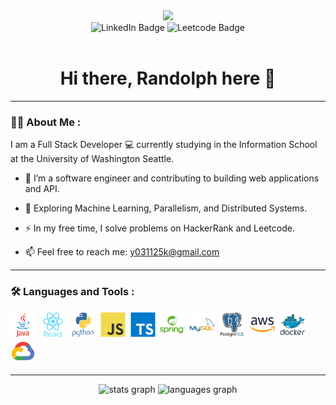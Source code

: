 <div id="header" align="center">
  <img src="https://i.giphy.com/media/v1.Y2lkPTc5MGI3NjExMXZoY2wzaWt2dXFjaHN0ZWZiMno0cTBuZm9saHZxdWVxNjR0eXU4ZyZlcD12MV9pbnRlcm5hbF9naWZfYnlfaWQmY3Q9cw/5eLDrEaRGHegx2FeF2/giphy.gif" width="200"/>

  <div id="badges" gap="2000">
    <img src="https://img.shields.io/badge/Leetcode-green?logo=Leetcode&logoSize=auto&logoColor=white&link=https%3A%2F%2Fleetcode.com%2Fu%2Fy031125k%2F"alt="LinkedIn Badge"/>
    <img src="https://img.shields.io/badge/Linkedin-blue?logo=Linkedin&logoColor=white&logoSize=auto&link=https%3A%2F%2Fwww.linkedin.com%2Fin%2Frandolph-jenkins-tang%2F"alt="Leetcode Badge"/>
  </div>
  <img src="https://komarev.com/ghpvc/?username=RandolphTang&style=flat-square&color=blue" alt=""/>
  
  <h1>Hi there, Randolph here 👋 </h1>
</div>

---

### 👷‍♂️ About Me :
I am a Full Stack Developer 💻 currently studying in the Information School at the University of Washington Seattle.
- :telescope: I’m a software engineer and contributing to building web applications and API.

- :seedling: Exploring Machine Learning, Parallelism, and Distributed Systems.

- :zap: In my free time, I solve problems on HackerRank and Leetcode.

- :mailbox: Feel free to reach me: y031125k@gmail.com

---
### :hammer_and_wrench: Languages and Tools : 
<div>
  <img src="https://github.com/devicons/devicon/blob/master/icons/java/java-original-wordmark.svg" title="Java" alt="Java" width="40" height="40"/>&nbsp;
  <img src="https://github.com/devicons/devicon/blob/master/icons/react/react-original-wordmark.svg" title="React" alt="React" width="40" height="40"/>&nbsp;
  <img src="https://github.com/devicons/devicon/blob/master/icons/python/python-original-wordmark.svg" title="python" alt="python" width="40" height="40"/>&nbsp;
  <img src="https://github.com/devicons/devicon/blob/master/icons/javascript/javascript-original.svg" title="javascript" alt="javascript" width="40" height="40"/>&nbsp;
  <img src="https://github.com/devicons/devicon/blob/master/icons/typescript/typescript-original.svg" title="typescript" alt="typescript" width="40" height="40"/>&nbsp;
  <img src="https://github.com/devicons/devicon/blob/master/icons/spring/spring-original-wordmark.svg" title="Spring" alt="Spring" width="40" height="40"/>&nbsp;
  <img src="https://github.com/devicons/devicon/blob/master/icons/mysql/mysql-original-wordmark.svg" title="mysql" alt="mysql" width="40" height="40"/>&nbsp;
  <img src="https://github.com/devicons/devicon/blob/master/icons/postgresql/postgresql-original-wordmark.svg" title="postgresql" alt="postgresql" width="40" height="40"/>&nbsp;
   <img src="https://github.com/devicons/devicon/blob/master/icons/amazonwebservices/amazonwebservices-original-wordmark.svg" title="amazonwebservices" alt="amazonwebservices" width="40" height="40"/>&nbsp;
  <img src="https://github.com/devicons/devicon/blob/master/icons/docker/docker-original-wordmark.svg" title="docker" alt="docker" width="40" height="40"/>&nbsp;
  <img src="https://github.com/devicons/devicon/blob/master/icons/googlecloud/googlecloud-original.svg" title="googlecloud" alt="googlecloud" width="40" height="40"/>&nbsp;
  
</div>

---

<div align="center">
  <img src="https://github-readme-stats.vercel.app/api?username=RandolphTang&hide_title=false&hide_rank=true&show_icons=true&include_all_commits=true&count_private=true&disable_animations=false&theme=gruvbox&locale=en&hide_border=false&order=1" height="200" alt="stats graph"  />
  <img src="https://github-readme-stats.vercel.app/api/top-langs?username=RandolphTang&locale=en&hide_title=false&layout=compact&card_width=320&langs_count=7&theme=dracula&hide_border=false&order=2" height="200" alt="languages graph"  />
</div>

###
